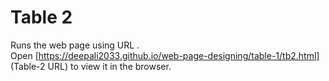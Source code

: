 # Table 2
Runs the web page using URL .<br />
Open [https://deepali2033.github.io/web-page-designing/table-1/tb2.html] (Table-2 URL) to view it in the browser.